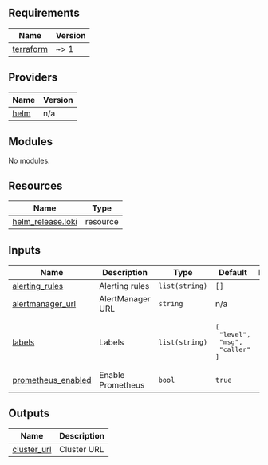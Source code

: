 <!-- BEGIN_TF_DOCS -->
## Requirements

| Name | Version |
|------|---------|
| <a name="requirement_terraform"></a> [terraform](#requirement\_terraform) | ~> 1 |

## Providers

| Name | Version |
|------|---------|
| <a name="provider_helm"></a> [helm](#provider\_helm) | n/a |

## Modules

No modules.

## Resources

| Name | Type |
|------|------|
| [helm_release.loki](https://registry.terraform.io/providers/hashicorp/helm/latest/docs/resources/release) | resource |

## Inputs

| Name | Description | Type | Default | Required |
|------|-------------|------|---------|:--------:|
| <a name="input_alerting_rules"></a> [alerting\_rules](#input\_alerting\_rules) | Alerting rules | `list(string)` | `[]` | no |
| <a name="input_alertmanager_url"></a> [alertmanager\_url](#input\_alertmanager\_url) | AlertManager URL | `string` | n/a | yes |
| <a name="input_labels"></a> [labels](#input\_labels) | Labels | `list(string)` | <pre>[<br>  "level",<br>  "msg",<br>  "caller"<br>]</pre> | no |
| <a name="input_prometheus_enabled"></a> [prometheus\_enabled](#input\_prometheus\_enabled) | Enable Prometheus | `bool` | `true` | no |

## Outputs

| Name | Description |
|------|-------------|
| <a name="output_cluster_url"></a> [cluster\_url](#output\_cluster\_url) | Cluster URL |
<!-- END_TF_DOCS -->

